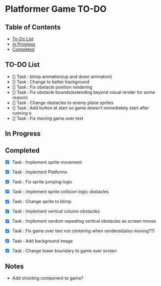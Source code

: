 # Platformer Game TO-DO


## Table of Contents
- [To-Do List](#to-do-list)
- [In Progress](#in-progress)
- [Completed](#completed)

## TO-DO List
- [] Task : blimp animation(up and down animation)
- [] Task : Change to better background
- [] Task : Fix obstacle position rendering
- [] Task : Fix obstacle bounds(extending beyond visual render for some reason)
- [] Task : Change obstacles to enemy plane sprites
- [] Task : Add button at start so game doesn't immediately start after running e
- [] Task : Fix moving game over text

## In Progress

## Completed
- [x] Task : Implement sprite movement
- [x] Task : Implement Platforms
- [x] Task : Fix sprite jumping logic
- [x] Task : Implement sprite collision logic obstacles
- [x] Task : Change sprite to blimp
- [x] Task : Implement vertical column obstacles
- [x] Task : Implement random repeating vertical obstacles as screen moves
- [x] Task : Fix game over text not centering when rendered(also moving??)
- [x] Task : Add background image
- [x] Task : Change lower boundary to game over screen


## Notes
- Add shooting component to game?
